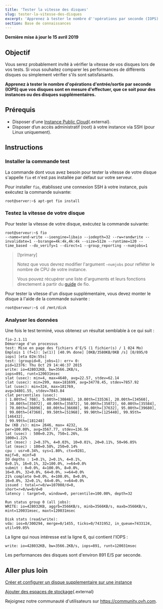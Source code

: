```yaml
---
title: 'Tester la vitesse des disques'
slug: tester-la-vitesse-des-disques
excerpt: 'Apprenez à tester le nombre d''opérations par seconde (IOPS) que vos disques sont en mesure d''effectuer'
section: Base de connaissances
---
```


**Dernière mise à jour le 15 avril 2019**

## Objectif

Vous serez probablement invité à vérifier la vitesse de vos disques lors de vos tests. Si vous souhaitez comparer les performances de différents disques ou simplement vérifier s'ils sont satisfaisants.

**Apprenez à tester le nombre d'opérations d'entrée/sortie par seconde (IOPS) que vos disques sont en mesure d'effectuer, que ce soit pour des instances ou des disques supplémentaires.**

## Prérequis

- Disposer d'une [Instance Public Cloud]({ovh_www}/public-cloud/instances/){.external}.
- Disposer d’un accès administratif (root) à votre instance via SSH (pour Linux uniquement).

## Instructions

### Installer la commande test

La commande dont vous avez besoin pour tester la vitesse de votre disque s'appelle `fio` et n'est pas installée par défaut sur votre serveur.

Pour installer `fio`, établissez une connexion SSH à votre instance, puis exécutez la commande suivante:

```
root@server:~$ apt-get fio install
```

### Testez la vitesse de votre disque

Pour tester la vitesse de votre disque, exécutez la commande suivante:

```
root@serveur:~$ fio 
--name=rand-write --ioengine=libaio --iodepth=32 --rw=randwrite --invalidate=1 --bsrange=4k:4k,4k:4k --size=512m --runtime=120 --time_based --do_verify=1 --direct=1 --group_reporting --numjobs=1
```

> [!primary]
>
> Notez que vous devrez modifier l'argument `—numjobs` pour refléter le nombre de CPU de votre instance.
>
> Vous pouvez récupérer une liste d'arguments et leurs fonctions directement à partir du [guide](https://github.com/axboe/fio/blob/master/HOWTO) de fio.
>

Pour tester la vitesse d'un disque supplémentaire, vous devez monter le disque à l'aide de la commande suivante : 

```
root@serveur:~$ cd /mnt/disk
```

### Analyser les données

Une fois le test terminé, vous obtenez un résultat semblable à ce qui suit :

```
fio-2.1.11
Démarrage d'un processus
test: Mise en page des fichiers d'E/S (1 fichier(s) / 1 024 Mo)
Emplois 1 (f=1): [w(1)] [40.9% done] [0KB/3580KB/0KB /s] [0/895/0 iops] [eta 02m:55s]
test: (groupid=0, jobs=1): err= 0: 
pid=12376: Thu Oct 29 14:46:37 2015
write: io=428032KB, bw=3566.2KB/s, 
iops=891, runt=120031msec
slat (usec): min=4, max=4640, avg=22.57, stdev=62.14
clat (usec): min=299, max=181699, avg=34778.45, stdev=7857.92
lat (usec): min=324, max=181769, 
avg=34801.55, stdev=7843.84
clat percentiles (usec):
| 1.00th=[ 708], 5.00th=[30848], 10.00th=[33536], 20.00th=[34560],
| 30.00th=[35072], 40.00th=[35072], 50.00th=[35072], 60.00th=[35584],
| 70.00th=[36096], 80.00th=[36608], 90.00th=[37632], 95.00th=[39680],﻿
| 99.00th=[47360], 99.50th=[51968], 99.90th=[125440], 99.95th=[146432],
| 99.99th=[181248]
bw (KB /s): min= 2646, max= 4232, 
per=100.00%, avg=3567.77, stdev=136.56
lat (usec) : 500=0.23%, 750=1.26%, 
1000=1.22%
lat (msec) : 2=0.37%, 4=0.03%, 10=0.01%, 20=0.11%, 50=96.05%
lat (msec) : 100=0.58%, 250=0.14%
cpu : usr=0.34%, sys=1.80%, ctx=9281, 
majf=0, minf=8
IO depths : 1=0.1%, 2=0.1%, 4=0.1%, 
8=0.1%, 16=0.1%, 32=100.0%, >=64=0.0%
submit : 0=0.0%, 4=100.0%, 8=0.0%, 
16=0.0%, 32=0.0%, 64=0.0%, >=64=0.0%
21% complete 0=0.0%, 4=100.0%, 8=0.0%, 
16=0.0%, 32=0.1%, 64=0.0%, >=64=0.0%
issued : total=r=0/w=107008/d=0, 
short=r=0/w=0/d=0
latency : target=0, window=0, percentile=100.00%, depth=32

Run status group 0 (all jobs):
WRITE: io=428032KB, aggrb=3566KB/s, minb=3566KB/s, maxb=3566KB/s, 
mint=120031msec, maxt=120031msec

Disk stats (read/write):
vda: ios=0/300294, merge=0/1455, ticks=0/7431952, in_queue=7433124, 
util=99.05%
```

La ligne qui nous intéresse est la ligne 6, qui contient l'IOPS :

```
write: io=428032KB, bw=3566.2KB/s, iops=891, runt=120031msec
```

Les performances des disques sont d'environ 891 E/S par seconde.


## Aller plus loin

[Créer et configurer un disque supplementaire sur une instance](../creer-et-configurer-un-disque-supplementaire-sur-une-instance/)

[Ajouter des espaces de stockage](../ajouter-des-espaces-de-stockage/){.external}

Rejoignez notre communauté d'utilisateurs sur <https://community.ovh.com>.